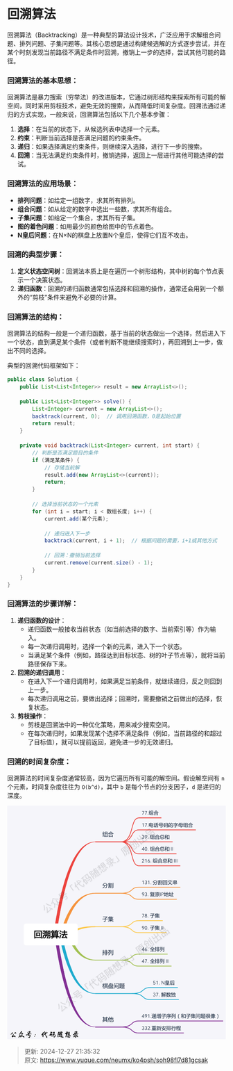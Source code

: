 # 回溯算法

回溯算法（Backtracking）是一种典型的算法设计技术，广泛应用于求解组合问题、排列问题、子集问题等。其核心思想是通过构建候选解的方式逐步尝试，并在某个时刻发现当前路径不满足条件时回溯，撤销上一步的选择，尝试其他可能的路径。

### 回溯算法的基本思想：
回溯算法是暴力搜索（穷举法）的改进版本，它通过树形结构来探索所有可能的解空间，同时采用剪枝技术，避免无效的搜索，从而降低时间复杂度。回溯法通过递归的方式实现，一般来说，回溯算法包括以下几个基本步骤：

1. **选择**：在当前的状态下，从候选列表中选择一个元素。
2. **约束**：判断当前选择是否满足问题的约束条件。
3. **递归**：如果选择满足约束条件，则继续深入选择，进行下一步的搜索。
4. **回溯**：当无法满足约束条件时，撤销选择，返回上一层进行其他可能选择的尝试。

### 回溯算法的应用场景：
+ **排列问题**：如给定一组数字，求其所有排列。
+ **组合问题**：如从给定的数字中选出一些数，求其所有组合。
+ **子集问题**：如给定一个集合，求其所有子集。
+ **图的着色问题**：如用最少的颜色给图中的节点着色。
+ **N皇后问题**：在N×N的棋盘上放置N个皇后，使得它们互不攻击。

### 回溯的典型步骤：
1. **定义状态空间树**：回溯法本质上是在遍历一个树形结构，其中树的每个节点表示一个决策状态。
2. **递归函数**：回溯的递归函数通常包括选择和回溯的操作，通常还会用到一个额外的“剪枝”条件来避免不必要的计算。

### 回溯算法的结构：
回溯算法的结构一般是一个递归函数，基于当前的状态做出一个选择，然后进入下一个状态，直到满足某个条件（或者判断不能继续搜索时），再回溯到上一步，做出不同的选择。

典型的回溯代码框架如下：

```java
public class Solution {
    public List<List<Integer>> result = new ArrayList<>();
    
    public List<List<Integer>> solve() {
        List<Integer> current = new ArrayList<>();
        backtrack(current, 0);  // 调用回溯函数，0是起始位置
        return result;
    }
    
    private void backtrack(List<Integer> current, int start) {
        // 判断是否满足题目的条件
        if (满足某条件) {
            // 存储当前解
            result.add(new ArrayList<>(current));
            return;
        }
        
        // 选择当前状态的一个元素
        for (int i = start; i < 数组长度; i++) {
            current.add(某个元素);
            
            // 递归进入下一步
            backtrack(current, i + 1);  // 根据问题的需要，i+1或其他方式
            
            // 回溯：撤销当前选择
            current.remove(current.size() - 1);
        }
    }
}
```

### 回溯算法的步骤详解：
1. **递归函数的设计**：
    - 递归函数一般接收当前状态（如当前选择的数字、当前索引等）作为输入。
    - 每一次递归调用时，选择一个新的元素，进入下一个状态。
    - 当满足某个条件（例如，路径达到目标状态、树的叶子节点等），就将当前路径保存下来。
2. **回溯的递归调用**：
    - 在进入下一个递归调用时，如果满足当前条件，就继续递归，反之则回到上一步。
    - 每次递归调用之前，要做出选择；回溯时，需要撤销之前做出的选择，恢复状态。
3. **剪枝操作**：
    - 剪枝是回溯法中的一种优化策略，用来减少搜索空间。
    - 在每次递归时，如果发现某个选择不满足条件（例如，当前路径的和超过了目标值），就可以提前返回，避免进一步的无效递归。

### 回溯的时间复杂度：
回溯算法的时间复杂度通常较高，因为它遍历所有可能的解空间。假设解空间有 `n` 个元素，时间复杂度往往为 `O(b^d)`，其中 `b` 是每个节点的分支因子，`d` 是递归的深度。

![1735306262181-46a37c5c-82dc-42de-9834-5fcd5c909f3c.png](./img/KbZIYFwVquqrtSls/1735306262181-46a37c5c-82dc-42de-9834-5fcd5c909f3c-673295.png)



> 更新: 2024-12-27 21:35:32  
> 原文: <https://www.yuque.com/neumx/ko4psh/soh98fl7d81gcsak>